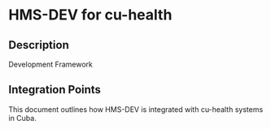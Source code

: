 # HMS-DEV for cu-health

## Description

Development Framework

## Integration Points

This document outlines how HMS-DEV is integrated with cu-health systems in Cuba.
